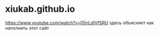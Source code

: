 # xiukab.github.io
<a href="URL">https://www.youtube.com/watch?v=05nLdIVfSRU</a>
здесь объясняет как наполнить этот сайт
